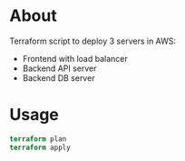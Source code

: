 # About
Terraform script to deploy 3 servers in AWS:
* Frontend with load balancer
* Backend API server
* Backend DB server

# Usage
```terraform init
terraform plan
terraform apply
```
